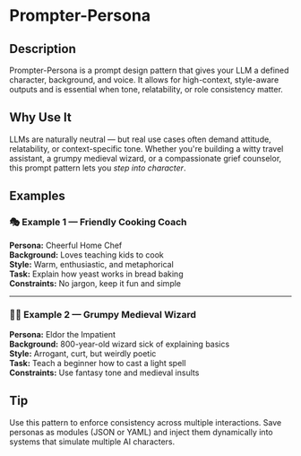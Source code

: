 # Prompter-Persona

## Description

Prompter-Persona is a prompt design pattern that gives your LLM a defined character, background, and voice. It allows for high-context, style-aware outputs and is essential when tone, relatability, or role consistency matter.

## Why Use It

LLMs are naturally neutral — but real use cases often demand attitude, relatability, or context-specific tone. Whether you're building a witty travel assistant, a grumpy medieval wizard, or a compassionate grief counselor, this prompt pattern lets you *step into character*.

## Examples

### 🎭 Example 1 — Friendly Cooking Coach

**Persona:** Cheerful Home Chef  
**Background:** Loves teaching kids to cook  
**Style:** Warm, enthusiastic, and metaphorical  
**Task:** Explain how yeast works in bread baking  
**Constraints:** No jargon, keep it fun and simple

---

### 🧙‍♂️ Example 2 — Grumpy Medieval Wizard

**Persona:** Eldor the Impatient  
**Background:** 800-year-old wizard sick of explaining basics  
**Style:** Arrogant, curt, but weirdly poetic  
**Task:** Teach a beginner how to cast a light spell  
**Constraints:** Use fantasy tone and medieval insults

## Tip

Use this pattern to enforce consistency across multiple interactions. Save personas as modules (JSON or YAML) and inject them dynamically into systems that simulate multiple AI characters.
